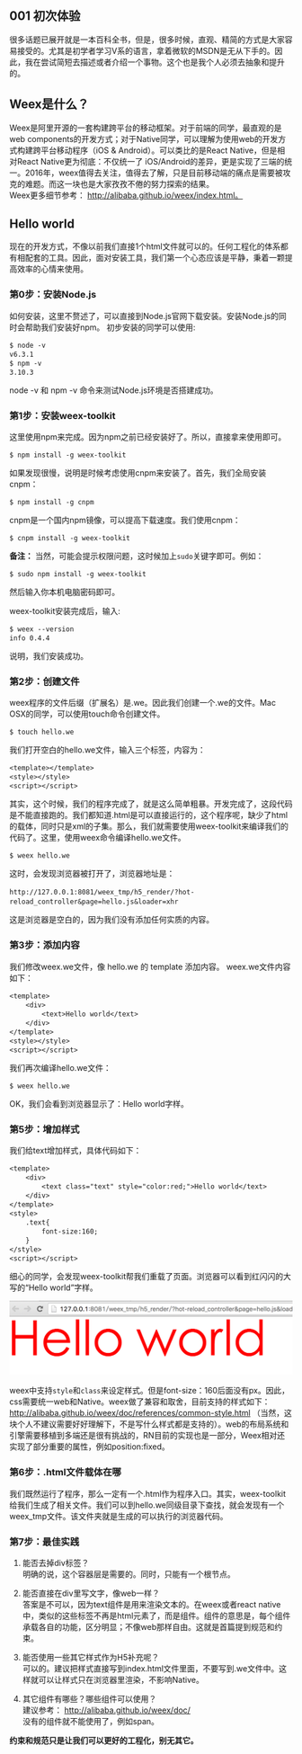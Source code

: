 ## 001 初次体验    
很多话题已展开就是一本百科全书，但是，很多时候，直观、精简的方式是大家容易接受的。尤其是初学者学习V系的语言，拿着微软的MSDN是无从下手的。因此，我在尝试简短去描述或者介绍一个事物。这个也是我个人必须去抽象和提升的。             

## Weex是什么？
Weex是阿里开源的一套构建跨平台的移动框架。对于前端的同学，最直观的是web components的开发方式；对于Native同学，可以理解为使用web的开发方式构建跨平台移动程序（iOS & Android）。可以类比的是React Native，但是相对React Native更为彻底：不仅统一了 iOS/Android的差异，更是实现了三端的统一。2016年，weex值得去关注，值得去了解，只是目前移动端的痛点是需要被攻克的难题。而这一块也是大家孜孜不倦的努力探索的结果。           
Weex更多细节参考： http://alibaba.github.io/weex/index.html。    

## Hello world    
现在的开发方式，不像以前我们直接1个html文件就可以的。任何工程化的体系都有相配套的工具。因此，面对安装工具，我们第一个心态应该是平静，秉着一颗提高效率的心情来使用。            

### 第0步：安装Node.js    
如何安装，这里不赘述了，可以直接到Node.js官网下载安装。安装Node.js的同时会帮助我们安装好npm。 初步安装的同学可以使用:  
   
	$ node -v
	v6.3.1
	$ npm -v
	3.10.3
	
node -v 和 npm -v 命令来测试Node.js环境是否搭建成功。	
### 第1步：安装weex-toolkit      
这里使用npm来完成。因为npm之前已经安装好了。所以，直接拿来使用即可。      

	$ npm install -g weex-toolkit      
	
如果发现很慢，说明是时候考虑使用cnpm来安装了。首先，我们全局安装cnpm：  

	$ npm install -g cnpm 	       
		
cnpm是一个国内npm镜像，可以提高下载速度。我们使用cnpm：     

	$ cnpm install -g weex-toolkit    

**备注：** 当然，可能会提示权限问题，这时候加上``sudo``关键字即可。例如：  
  
	$ sudo npm install -g weex-toolkit 	

 然后输入你本机电脑密码即可。       
 
 weex-toolkit安装完成后，输入:
 	
 	$ weex --version    
 	info 0.4.4 
             
说明，我们安装成功。               


### 第2步：创建文件     
weex程序的文件后缀（扩展名）是.we。因此我们创建一个.we的文件。Mac OSX的同学，可以使用touch命令创建文件。   
	
	$ touch hello.we    

我们打开空白的hello.we文件，输入三个标签，内容为：      

	<template></template>
	<style></style>
	<script></script>           
	
其实，这个时候，我们的程序完成了，就是这么简单粗暴。开发完成了，这段代码是不能直接跑的。我们都知道.html是可以直接运行的，这个程序呢，缺少了html的载体，同时只是xml的子集。那么，我们就需要使用weex-toolkit来编译我们的代码了。这里，使用weex命令编译hello.we文件。              

	$ weex hello.we  
这时，会发现浏览器被打开了，浏览器地址是：        

``http://127.0.0.1:8081/weex_tmp/h5_render/?hot-reload_controller&page=hello.js&loader=xhr``          

这是浏览器是空白的，因为我们没有添加任何实质的内容。          

### 第3步：添加内容     
我们修改weex.we文件，像 hello.we 的 template 添加内容。 weex.we文件内容如下：      

	<template>
		<div>
			<text>Hello world</text>
		</div>
	</template>
	<style></style>
	<script></script>     
我们再次编译hello.we文件：    

	$ weex hello.we          
	
OK，我们会看到浏览器显示了：Hello world字样。        

### 第5步：增加样式       
 我们给text增加样式，具体代码如下：           
 
	<template>
		<div>
			<text class="text" style="color:red;">Hello world</text>
		</div>
	</template>
	<style>
		.text{
			font-size:160;
		}
	</style>
	<script></script>     
	
细心的同学，会发现weex-toolkit帮我们重载了页面。浏览器可以看到红闪闪的大写的“Hello world”字样。          

![](imgs/001_1.png)

weex中支持``style``和``class``来设定样式。但是font-size：160后面没有px。因此，css需要统一web和Native。weex做了兼容和取舍，目前支持的样式如下： http://alibaba.github.io/weex/doc/references/common-style.html （当然，这块个人不建议需要好好理解下，不是写什么样式都是支持的）。web的布局系统和引擎需要移植到多端还是很有挑战的，RN目前的实现也是一部分，Weex相对还实现了部分重要的属性，例如position:fixed。    


### 第6步：.html文件载体在哪    
我们既然运行了程序，那么一定有一个.html作为程序入口。其实，weex-toolkit给我们生成了相关文件。我们可以到hello.we同级目录下查找，就会发现有一个weex_tmp文件。该文件夹就是生成的可以执行的浏览器代码。       


### 第7步：最佳实践           
1. 能否去掉div标签？         
	明确的说，这个容器层是需要的。同时，只能有一个根节点。
	 		
2. 能否直接在div里写文字，像web一样？             
	答案是不可以，因为text组件是用来渲染文本的。在weex或者react native中，类似的这些标签不再是html元素了，而是组件。组件的意思是，每个组件承载各自的功能，区分明显；不像web那样自由。这就是首篇提到规范和约束。          
	   
3.	能否使用一些其它样式作为H5补充呢？          
	可以的。建议把样式直接写到index.html文件里面，不要写到.we文件中。这样就可以让样式只在浏览器里渲染，不影响Native。     
	       
4. 其它组件有哪些？哪些组件可以使用？     
	建议参考： http://alibaba.github.io/weex/doc/     
	没有的组件就不能使用了，例如span。        

**约束和规范只是让我们可以更好的工程化，别无其它。**	
	
		
	
		
	     

 
   

           
	
	
 